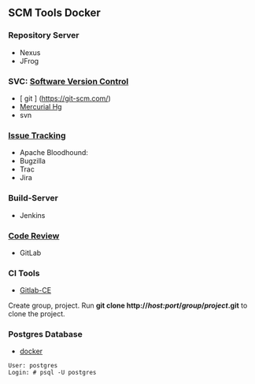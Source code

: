 ## SCM Tools Docker

### Repository Server
- Nexus
- JFrog

### SVC: [Software Version Control](https://en.wikipedia.org/wiki/Version_control)
- [ git ] (https://git-scm.com/)
- [Mercurial Hg]()
- svn

### [Issue Tracking](https://en.wikipedia.org/wiki/Comparison_of_issue-tracking_systems)
- Apache Bloodhound:
- Bugzilla
- Trac
- Jira

### Build-Server
- Jenkins

### [Code Review ](https://en.wikipedia.org/wiki/List_of_tools_for_code_review)
- GitLab

### CI Tools
- [Gitlab-CE](https://hub.docker.com/r/gitlab/gitlab-ce/)

Create group, project. Run **git clone http://_host:port_/_group_/_project_.git** to clone the project.
  
### Postgres Database
- [docker](https://hub.docker.com/_/postgres/)
```
User: postgres
Login: # psql -U postgres
```
